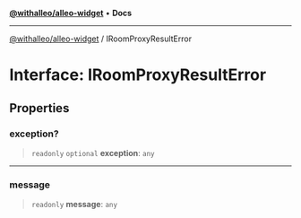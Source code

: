 [**@withalleo/alleo-widget**](../README.md) • **Docs**

***

[@withalleo/alleo-widget](../globals.md) / IRoomProxyResultError

# Interface: IRoomProxyResultError

## Properties

### exception?

> `readonly` `optional` **exception**: `any`

***

### message

> `readonly` **message**: `any`
